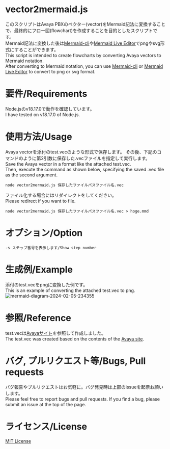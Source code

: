 # vector2mermaid.js

このスクリプトはAvaya PBXのベクター(vector)をMermaid記法に変換することで、最終的にフロー図(flowchart)を作成することを目的としたスクリプトです。  
Mermaid記法に変換した後は[Mermaid-cli](https://github.com/mermaid-js/mermaid-cli)や[Mermaid Live Editor](https://mermaid.live/edit)でpngやsvg形式にすることができます。  
This script is intended to create flowcharts by converting Avaya vectors to Mermaid notation.  
After converting to Mermaid notation, you can use [Mermaid-cli](https://github.com/mermaid-js/mermaid-cli) or [Mermaid Live Editor](https://mermaid.live/edit) to convert to png or svg format.

# 要件/Requirements

Node.jsのv18.17.0で動作を確認しています。  
I have tested on v18.17.0 of Node.js.

# 使用方法/Usage

Avaya vectorを添付のtest.vecのような形式で保存します。
その後、下記のコマンドのように第2引数に保存した.vecファイルを指定して実行します。  
Save the Avaya vector in a format like the attached test.vec.  
Then, execute the command as shown below, specifying the saved .vec file as the second argument.

```
node vector2mermaid.js 保存したファイルパスファイル名.vec
```

ファイル化する場合にはリダイレクトをしてください。  
Please redirect if you want to file.

```
node vector2mermaid.js 保存したファイルパスファイル名.vec > hoge.mmd
```
# オプション/Option

```
-s ステップ番号を表示します/Show step number
```
  
# 生成例/Example

添付のtest.vecをpngに変換した例です。  
This is an example of converting the attached test.vec to png.
  ![mermaid-diagram-2024-02-05-234355](https://github.com/satsubatsutaro/vector2flowchart/assets/812333/62a5ab72-e602-4cd9-aaac-4e8a2b4e6d86)


# 参照/Reference

test.vecは[Avayaサイト](https://documentation.avaya.com/fr-CA/bundle/CCEliteCallVectoringFeatureDescription_r10.1/page/ExampleApplicationUsingAVectorVariableInOtherCommands.html)を参照して作成しました。  
The test.vec was created based on the contents of the [Avaya site](https://documentation.avaya.com/fr-CA/bundle/CCEliteCallVectoringFeatureDescription_r10.1/page/ExampleApplicationUsingAVectorVariableInOtherCommands.html).

# バグ, プルリクエスト等/Bugs, Pull requests

バグ報告やプルリクエストはお気軽に。バグ発見時は上部のissueを起票お願いします。  
Please feel free to report bugs and pull requests. If you find a bug, please submit an issue at the top of the page.

# ライセンス/License
[MIT License](https://github.com/satsubatsutaro/vector2flowchart/blob/main/LICENSE)
